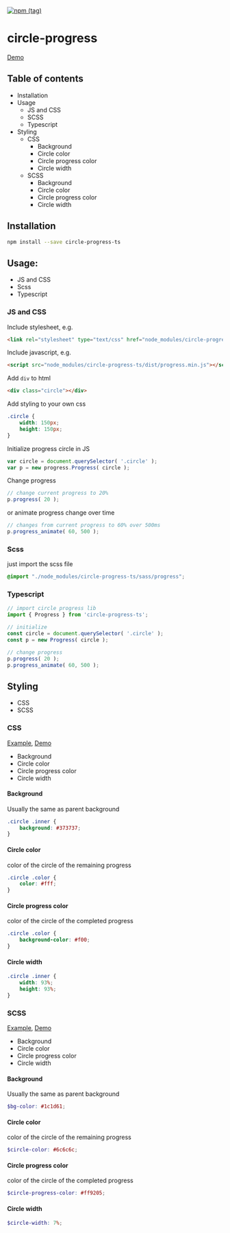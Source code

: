 [![npm (tag)](https://img.shields.io/npm/v/circle-progress-ts/latest.svg?style=popout-square)](https://www.npmjs.com/package/circle-progress-ts)

# circle-progress

[Demo](https://marinewater.github.io/circle-progress/demo.html)

## Table of contents
* Installation
* Usage 
    * JS and CSS
    * SCSS
    * Typescript
* Styling
    * CSS
        * Background
        * Circle color
        * Circle progress color
        * Circle width
    * SCSS
        * Background
        * Circle color
        * Circle progress color
        * Circle width

## Installation
```sh
npm install --save circle-progress-ts 
```

## Usage:
* JS and CSS
* Scss
* Typescript

### JS and CSS

Include stylesheet, e.g.
```html
<link rel="stylesheet" type="text/css" href="node_modules/circle-progress-ts/dist/progress.css">
```

Include javascript, e.g.
```html
<script src="node_modules/circle-progress-ts/dist/progress.min.js"></script>
```

Add `div` to html
```html
<div class="circle"></div>
```

Add styling to your own css
```css
.circle {
    width: 150px;
    height: 150px;
}
```

Initialize progress circle in JS
```javascript
var circle = document.querySelector( '.circle' );
var p = new progress.Progress( circle );
```

Change progress
```javascript
// change current progress to 20%
p.progress( 20 );
```

or animate progress change over time
```javascript
// changes from current progress to 60% over 500ms
p.progress_animate( 60, 500 );
```


### Scss
just import the scss file
```scss
@import "./node_modules/circle-progress-ts/sass/progress";
```

### Typescript
```typescript
// import circle progress lib
import { Progress } from 'circle-progress-ts';

// initialize
const circle = document.querySelector( '.circle' );
const p = new Progress( circle );

// change progress
p.progress( 20 );
p.progress_animate( 60, 500 );
```

## Styling
* CSS
* SCSS

### CSS
[Example](https://github.com/marinewater/circle-progress/blob/master/examples/styling-css.html),
[Demo](https://marinewater.github.io/circle-progress/examples/styling-css.html)

* Background
* Circle color
* Circle progress color
* Circle width

#### Background
Usually the same as parent background
```css
.circle .inner {
    background: #373737;
}
```

#### Circle color
color of the circle of the remaining progress
```css
.circle .color {
    color: #fff;
}
```

#### Circle progress color
color of the circle of the completed progress
```css
.circle .color {
    background-color: #f00;
}
```

#### Circle width
```css
.circle .inner {
    width: 93%;
    height: 93%;
}
```

### SCSS
[Example](https://github.com/marinewater/circle-progress/blob/master/examples/styling-scss.scss),
[Demo](https://marinewater.github.io/circle-progress/examples/styling-scss.html)

* Background
* Circle color
* Circle progress color
* Circle width

#### Background
Usually the same as parent background
```scss
$bg-color: #1c1d61;
```

#### Circle color
color of the circle of the remaining progress
```scss
$circle-color: #6c6c6c;
```

#### Circle progress color
color of the circle of the completed progress
```scss
$circle-progress-color: #ff9205;
```

#### Circle width
```scss
$circle-width: 7%;
```

